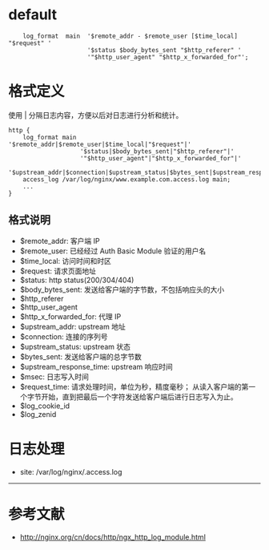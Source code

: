 # default

```
    log_format  main  '$remote_addr - $remote_user [$time_local] "$request" '
                      '$status $body_bytes_sent "$http_referer" '
                      '"$http_user_agent" "$http_x_forwarded_for"';
```



# 格式定义

使用 | 分隔日志内容，方便以后对日志进行分析和统计。

```
http {
    log_format main '$remote_addr|$remote_user|$time_local|"$request"|'
                    '$status|$body_bytes_sent|"$http_referer"|'
                    '"$http_user_agent"|"$http_x_forwarded_for"|'
                    '$upstream_addr|$connection|$upstream_status|$bytes_sent|$upstream_response_time|$msec|$request_time';
    access_log /var/log/nginx/www.example.com.access.log main;
    ...
}
```

## 格式说明
* $remote_addr: 客户端 IP
* $remote_user: 已经经过 Auth Basic Module 验证的用户名
* $time_local: 访问时间和时区
* $request: 请求页面地址
* $status: http status(200/304/404)
* $body_bytes_sent: 发送给客户端的字节数，不包括响应头的大小
* $http_referer
* $http_user_agent
* $http_x_forwarded_for: 代理 IP
* $upstream_addr: upstream 地址
* $connection: 连接的序列号
* $upstream_status: upstream 状态
* $bytes_sent: 发送给客户端的总字节数
* $upstream_response_time: upstream 响应时间
* $msec: 日志写入时间
* $request_time: 请求处理时间，单位为秒，精度毫秒； 从读入客户端的第一个字节开始，直到把最后一个字符发送给客户端后进行日志写入为止。
* $log_cookie_id
* $log_zenid


# 日志处理

- site: /var/log/nginx/<site>.access.log

---

# 参考文献
* http://nginx.org/cn/docs/http/ngx_http_log_module.html
